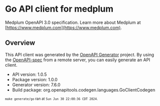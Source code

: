 # Go API client for medplum

Medplum OpenAPI 3.0 specification.  Learn more about Medplum at [https://www.medplum.com](https://www.medplum.com).

## Overview
This API client was generated by the [OpenAPI Generator](https://openapi-generator.tech) project.  By using the [OpenAPI-spec](https://www.openapis.org/) from a remote server, you can easily generate an API client.

- API version: 1.0.5
- Package version: 1.0.0
- Generator version: 7.6.0
- Build package: org.openapitools.codegen.languages.GoClientCodegen

<sub>`make generate/go` ran at `Sun Jun 30 22:08:36 CDT 2024`.</sub>
